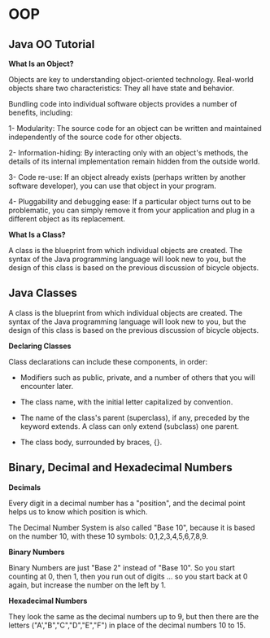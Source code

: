 # OOP

## Java OO Tutorial 

**What Is an Object?**

Objects are key to understanding object-oriented technology. Real-world objects share two characteristics: They all have state and behavior.

Bundling code into individual software objects provides a number of benefits, including:

1- Modularity: The source code for an object can be written and maintained independently of the source code for other objects.

2- Information-hiding: By interacting only with an object's methods, the details of its internal implementation remain hidden from the outside world.

3- Code re-use: If an object already exists (perhaps written by another software developer), you can use that object in your program.

4- Pluggability and debugging ease: If a particular object turns out to be problematic, you can simply remove it from your application and plug in a different object as its replacement.

**What Is a Class?**

A class is the blueprint from which individual objects are created. The syntax of the Java programming language will look new to you, but the design of this class is based on the previous discussion of bicycle objects.

## Java Classes 

A class is the blueprint from which individual objects are created. The syntax of the Java programming language will look new to you, but the design of this class is based on the previous discussion of bicycle objects.

**Declaring Classes**

Class declarations can include these components, in order:

* Modifiers such as public, private, and a number of others that you will encounter later.

* The class name, with the initial letter capitalized by convention.

* The name of the class's parent (superclass), if any, preceded by the keyword extends. A class can only extend (subclass) one parent.

* The class body, surrounded by braces, {}.

## Binary, Decimal and Hexadecimal Numbers

**Decimals**

Every digit in a decimal number has a "position", and the decimal point helps us to know which position is which.



The Decimal Number System is also called "Base 10", because it is based on the number 10, with these 10 symbols: 0,1,2,3,4,5,6,7,8,9.

**Binary Numbers**

Binary Numbers are just "Base 2" instead of "Base 10". So you start counting at 0, then 1, then you run out of digits ... so you start back at 0 again, but increase the number on the left by 1.

**Hexadecimal Numbers**

They look the same as the decimal numbers up to 9, but then there are the letters ("A',"B","C","D","E","F") in place of the decimal numbers 10 to 15.